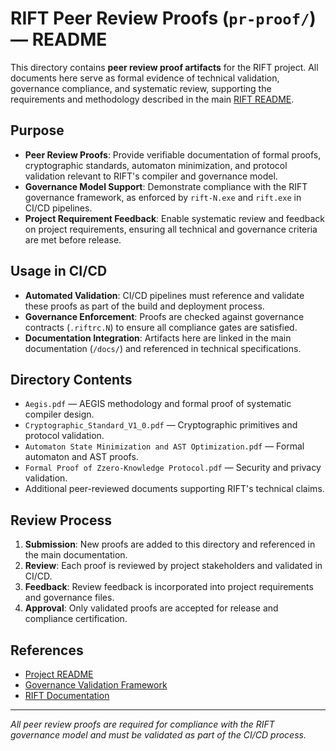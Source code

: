 # RIFT Peer Review Proofs (`pr-proof/`) — README

This directory contains **peer review proof artifacts** for the RIFT project. All documents here serve as formal evidence of technical validation, governance compliance, and systematic review, supporting the requirements and methodology described in the main [RIFT README](../README.md).

## Purpose

- **Peer Review Proofs**: Provide verifiable documentation of formal proofs, cryptographic standards, automaton minimization, and protocol validation relevant to RIFT's compiler and governance model.
- **Governance Model Support**: Demonstrate compliance with the RIFT governance framework, as enforced by `rift-N.exe` and `rift.exe` in CI/CD pipelines.
- **Project Requirement Feedback**: Enable systematic review and feedback on project requirements, ensuring all technical and governance criteria are met before release.

## Usage in CI/CD

- **Automated Validation**: CI/CD pipelines must reference and validate these proofs as part of the build and deployment process.
- **Governance Enforcement**: Proofs are checked against governance contracts (`.riftrc.N`) to ensure all compliance gates are satisfied.
- **Documentation Integration**: Artifacts here are linked in the main documentation (`/docs/`) and referenced in technical specifications.

## Directory Contents

- `Aegis.pdf` — AEGIS methodology and formal proof of systematic compiler design.
- `Cryptographic_Standard_V1_0.pdf` — Cryptographic primitives and protocol validation.
- `Automaton State Minimization and AST Optimization.pdf` — Formal automaton and AST proofs.
- `Formal Proof of Zzero-Knowledge Protocol.pdf` — Security and privacy validation.
- Additional peer-reviewed documents supporting RIFT's technical claims.

## Review Process

1. **Submission**: New proofs are added to this directory and referenced in the main documentation.
2. **Review**: Each proof is reviewed by project stakeholders and validated in CI/CD.
3. **Feedback**: Review feedback is incorporated into project requirements and governance files.
4. **Approval**: Only validated proofs are accepted for release and compliance certification.

## References

- [Project README](../README.md)
- [Governance Validation Framework](../poc/gov/README.md)
- [RIFT Documentation](../docs/)

---

*All peer review proofs are required for compliance with the RIFT governance model and must be validated as part of the CI/CD process.*
